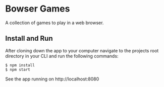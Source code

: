 # Bowser Games

A collection of games to play in a web browser.

## Install and Run

After cloning down the app to your computer navigate to the projects root directory in your CLI and run the following commands:

```
$ npm install
$ npm start
```

See the app running on http://localhost:8080
